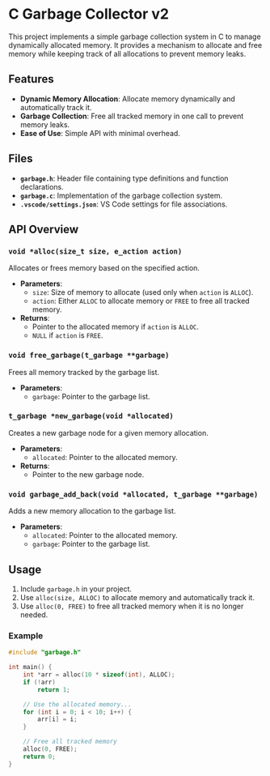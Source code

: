 # C Garbage Collector v2

This project implements a simple garbage collection system in C to manage dynamically allocated memory. It provides a mechanism to allocate and free memory while keeping track of all allocations to prevent memory leaks.

## Features

- **Dynamic Memory Allocation**: Allocate memory dynamically and automatically track it.
- **Garbage Collection**: Free all tracked memory in one call to prevent memory leaks.
- **Ease of Use**: Simple API with minimal overhead.

## Files

- **`garbage.h`**: Header file containing type definitions and function declarations.
- **`garbage.c`**: Implementation of the garbage collection system.
- **`.vscode/settings.json`**: VS Code settings for file associations.

## API Overview

### `void *alloc(size_t size, e_action action)`

Allocates or frees memory based on the specified action.

- **Parameters**:
  - `size`: Size of memory to allocate (used only when `action` is `ALLOC`).
  - `action`: Either `ALLOC` to allocate memory or `FREE` to free all tracked memory.
- **Returns**:
  - Pointer to the allocated memory if `action` is `ALLOC`.
  - `NULL` if `action` is `FREE`.

### `void free_garbage(t_garbage **garbage)`

Frees all memory tracked by the garbage list.

- **Parameters**:
  - `garbage`: Pointer to the garbage list.

### `t_garbage *new_garbage(void *allocated)`

Creates a new garbage node for a given memory allocation.

- **Parameters**:
  - `allocated`: Pointer to the allocated memory.
- **Returns**:
  - Pointer to the new garbage node.

### `void garbage_add_back(void *allocated, t_garbage **garbage)`

Adds a new memory allocation to the garbage list.

- **Parameters**:
  - `allocated`: Pointer to the allocated memory.
  - `garbage`: Pointer to the garbage list.

## Usage

1. Include `garbage.h` in your project.
2. Use `alloc(size, ALLOC)` to allocate memory and automatically track it.
3. Use `alloc(0, FREE)` to free all tracked memory when it is no longer needed.

### Example

```c
#include "garbage.h"

int main() {
    int *arr = alloc(10 * sizeof(int), ALLOC);
    if (!arr)
        return 1;

    // Use the allocated memory...
    for (int i = 0; i < 10; i++) {
        arr[i] = i;
    }

    // Free all tracked memory
    alloc(0, FREE);
    return 0;
}
```